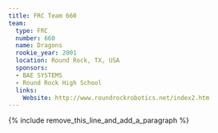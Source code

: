 ```yaml
---
title: FRC Team 660
team:
  type: FRC
  number: 660
  name: Dragons
  rookie_year: 2001
  location: Round Rock, TX, USA
  sponsors:
  - BAE SYSTEMS
  - Round Rock High School
  links:
    Website: http://www.roundrockrobotics.net/index2.htm
---
```


{% include remove_this_line_and_add_a_paragraph %}
